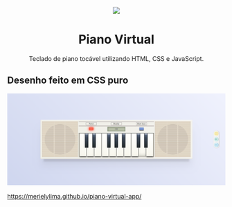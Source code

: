 
<p align="center">
  <img src="https://user-images.githubusercontent.com/58087344/118175221-352ee000-b406-11eb-9eff-79aba96e7091.png" />
</p>

<h1 align="center"> Piano Virtual </h1>

<p  align="center" > Teclado de piano tocável utilizando HTML, CSS e JavaScript. </p>

<h2> Desenho feito em CSS puro </h2>

![piano-image](https://github.com/merielylima/piano-virtual-app/blob/main/img/piano.png?raw=true)


https://merielylima.github.io/piano-virtual-app/
